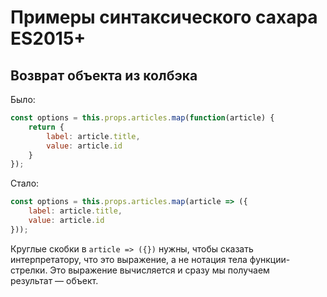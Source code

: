# Примеры синтаксического сахара ES2015+
## Возврат объекта из колбэка
Было:
```js
const options = this.props.articles.map(function(article) {
    return {
        label: article.title,
        value: article.id
    }
});
```

Стало:

```js
const options = this.props.articles.map(article => ({
    label: article.title,
    value: article.id
}));
```

Круглые скобки в `article => ({})` нужны, чтобы сказать интерпретатору, что это выражение, а не нотация тела функции-стрелки. Это выражение вычисляется и сразу мы получаем результат — объект.
